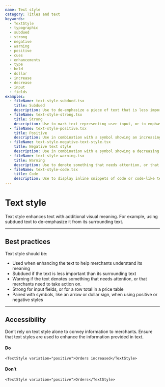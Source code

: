 ```yaml
---
name: Text style
category: Titles and text
keywords:
  - TextStyle
  - typographic
  - subdued
  - strong
  - negative
  - warning
  - positive
  - cues
  - enhancements
  - type
  - bold
  - dollar
  - increase
  - decrease
  - input
  - fields
examples:
  - fileName: text-style-subdued.tsx
    title: Subdued
    description: Use to de-emphasize a piece of text that is less important to merchants than other nearby text. May also be used to indicate when normal content is absent, for example, “No supplier listed”. Don’t use only for aesthetic effect.
  - fileName: text-style-strong.tsx
    title: Strong
    description: Use to mark text representing user input, or to emphasize the totals row in a price table.
  - fileName: text-style-positive.tsx
    title: Positive
    description: Use in combination with a symbol showing an increasing value to indicate an upward trend.
  - fileName: text-style-negative-text-style.tsx
    title: Negative text style
    description: Use in combination with a symbol showing a decreasing value to indicate a downward trend.
  - fileName: text-style-warning.tsx
    title: Warning
    description: Use to denote something that needs attention, or that merchants need to take action on.
  - fileName: text-style-code.tsx
    title: Code
    description: Use to display inline snippets of code or code-like text.
---
```


# Text style

Text style enhances text with additional visual meaning. For example, using subdued text to de-emphasize it from its surrounding text.

---

## Best practices

Text style should be:

- Used when enhancing the text to help merchants understand its meaning
- Subdued if the text is less important than its surrounding text
- Warning if the text denotes something that needs attention, or that merchants need to take action on.
- Strong for input fields, or for a row total in a price table
- Paired with symbols, like an arrow or dollar sign, when using positive or negative styles

---

## Accessibility

Don’t rely on text style alone to convey information to merchants. Ensure that text styles are used to enhance the information provided in text.

<!-- dodont -->

#### Do

```
<TextStyle variation="positive">Orders increased</TextStyle>
```

#### Don’t

```
<TextStyle variation="positive">Orders</TextStyle>
```

<!-- end -->
